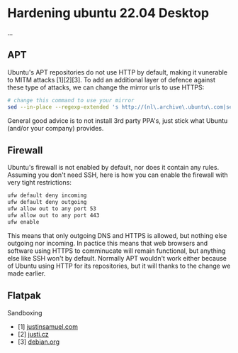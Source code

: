 # Hardening ubuntu 22.04 Desktop

...

## APT

Ubuntu's APT repositories do not use HTTP by default, making it vunerable to
MITM attacks [1][2][3]. To add an additional layer of defence against these
type of attacks, we can change the mirror urls to use HTTPS:

```sh
# change this command to use your mirror
sed --in-place --regexp-extended 's http://(nl\.archive\.ubuntu\.com|security\.ubuntu\.com) https://nl.archive.ubuntu.com g' /etc/apt/sources.list
```

General good advice is to not install 3rd party PPA's, just stick what Ubuntu
(and/or your company) provides.

## Firewall

Ubuntu's firewall is not enabled by default, nor does it contain any rules.
Assuming you don't need SSH, here is how you can enable the firewall with very
tight restrictions:

```sh
ufw default deny incoming
ufw default deny outgoing
ufw allow out to any port 53
ufw allow out to any port 443
ufw enable
```

This means that only outgoing DNS and HTTPS is allowed, but nothing else
outgoing nor incoming. In pactice this means that web browsers and software
using HTTPS to comminucate will remain functional, but anything else like SSH
won't by default. Normally APT wouldn't work either because of Ubuntu using
HTTP for its repositories, but it will thanks to the change we made earlier.

## Flatpak

Sandboxing

- [1] [justinsamuel.com](https://justinsamuel.com/papers/package-managers-ccs2008.pdf)
- [2] [justi.cz](https://justi.cz/security/2019/01/22/apt-rce.html)
- [3] [debian.org](https://www.debian.org/security/2016/dsa-3733)
